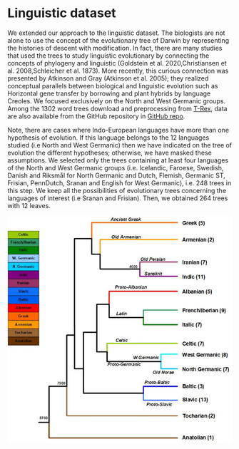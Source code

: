 # Linguistic dataset
We extended our approach to the linguistic dataset. The biologists are not alone to use the concept of the evolutionary tree of Darwin by representing the histories of descent with modification. In fact, there are many studies that used the trees to study linguistic evolutionary by connecting the concepts of phylogeny and linguistic (Goldstein et al. 2020,Christiansen et al. 2008,Schleicher et al. 1873). More recently, this curious connection was presented by Atkinson and Gray (Atkinson et al. 2005); they realized conceptual parallels between biological and linguistic evolution such as Horizontal gene transfer by borrowing and plant hybrids by language Creoles. We focused exclusively on the North and West Germanic groups. Among the 1302 word trees download and preprocessing from [T-Rex](http://www.trex.uqam.ca/bioling_interactive/), data are also available from the GitHub repository in [GitHub repo](https://github.com/TahiriNadia/CKMeansTreeClustering).

Note, there are cases where Indo-European languages have more than one hypothesis of evolution. If this language belongs to the 12 languages studied (i.e North and West Germanic) then we have indicated on the tree of evolution the different hypotheses; otherwise, we have masked these assumptions. We selected only the trees containing at least four languages of the North and West Germanic groups (i.e. Icelandic, Faroese, Swedish, Danish and Riksmål for North Germanic and Dutch, Flemish, Germanic ST, Frisian, PennDutch, Sranan and English for West Germanic), i.e. 248 trees in this step. We keep all the possibilities of evolutionary trees concerning the languages of interest (i.e Sranan and Frisian). Then, we obtained 264 trees with 12 leaves.

![Linguistic tree](ArbreNJ_Resumelinguistic_2020.jpg "Linguistic tree")
